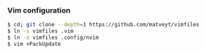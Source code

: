### Vim configuration

```sh
$ cd; git clone --depth=1 https://github.com/matveyt/vimfiles
$ ln -s vimfiles .vim
$ ln -s vimfiles .config/nvim
$ vim +PackUpdate
```
